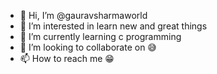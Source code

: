- 👋 Hi, I’m @gauravsharmaworld
- 👀 I’m interested in learn new and great things
- 🌱 I’m currently learning c programming
- 💞️ I’m looking to collaborate on 😅
- 📫 How to reach me 😁

<!---
gauravsharmaworld/gauravsharmaworld is a ✨ special ✨ repository because its `README.md` (this file) appears on your GitHub profile.
You can click the Preview link to take a look at your changes.
--->
